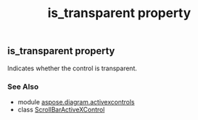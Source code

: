 ﻿---
title: is_transparent property
second_title: Aspose.Diagram for Python via .NET API References
description: 
type: docs
weight: 110
url: /python-net/aspose.diagram.activexcontrols/scrollbaractivexcontrol/is_transparent/
is_root: false
---

## is_transparent property


Indicates whether the control is transparent.

### See Also
* module [aspose.diagram.activexcontrols](../../)
* class [ScrollBarActiveXControl](/diagram/python-net/aspose.diagram.activexcontrols/scrollbaractivexcontrol)
